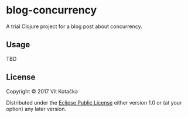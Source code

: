 # blog-concurrency

A trial Clojure project for a blog post about concurrency.

## Usage

TBD

## License

Copyright © 2017 Vít Kotačka

Distributed under the [Eclipse Public License](https://eclipse.org/org/documents/epl-v10.php)
either version 1.0 or (at your option) any later version.
